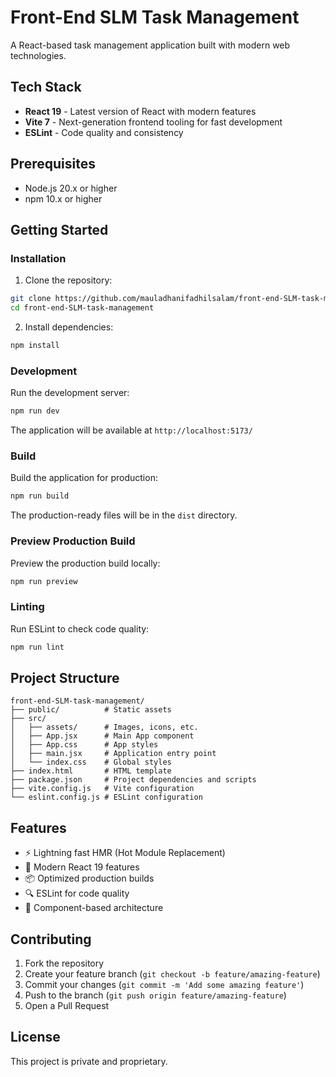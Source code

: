 # Front-End SLM Task Management

A React-based task management application built with modern web technologies.

## Tech Stack

- **React 19** - Latest version of React with modern features
- **Vite 7** - Next-generation frontend tooling for fast development
- **ESLint** - Code quality and consistency

## Prerequisites

- Node.js 20.x or higher
- npm 10.x or higher

## Getting Started

### Installation

1. Clone the repository:
```bash
git clone https://github.com/mauladhanifadhilsalam/front-end-SLM-task-management.git
cd front-end-SLM-task-management
```

2. Install dependencies:
```bash
npm install
```

### Development

Run the development server:
```bash
npm run dev
```

The application will be available at `http://localhost:5173/`

### Build

Build the application for production:
```bash
npm run build
```

The production-ready files will be in the `dist` directory.

### Preview Production Build

Preview the production build locally:
```bash
npm run preview
```

### Linting

Run ESLint to check code quality:
```bash
npm run lint
```

## Project Structure

```
front-end-SLM-task-management/
├── public/          # Static assets
├── src/
│   ├── assets/      # Images, icons, etc.
│   ├── App.jsx      # Main App component
│   ├── App.css      # App styles
│   ├── main.jsx     # Application entry point
│   └── index.css    # Global styles
├── index.html       # HTML template
├── package.json     # Project dependencies and scripts
├── vite.config.js   # Vite configuration
└── eslint.config.js # ESLint configuration
```

## Features

- ⚡️ Lightning fast HMR (Hot Module Replacement)
- 🎨 Modern React 19 features
- 📦 Optimized production builds
- 🔍 ESLint for code quality
- 🎯 Component-based architecture

## Contributing

1. Fork the repository
2. Create your feature branch (`git checkout -b feature/amazing-feature`)
3. Commit your changes (`git commit -m 'Add some amazing feature'`)
4. Push to the branch (`git push origin feature/amazing-feature`)
5. Open a Pull Request

## License

This project is private and proprietary.
